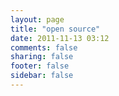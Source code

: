 ```yaml
---
layout: page
title: "open source"
date: 2011-11-13 03:12
comments: false
sharing: false
footer: false
sidebar: false
---
```

